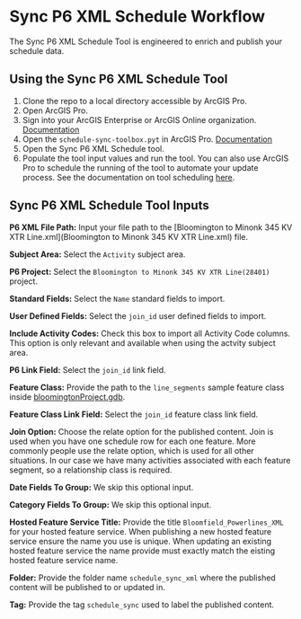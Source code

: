 # Sync P6 XML Schedule Workflow

The Sync P6 XML Schedule Tool is engineered to enrich and publish your schedule data. 

## Using the Sync P6 XML Schedule Tool

1. Clone the repo to a local directory accessible by ArcGIS Pro.
2. Open ArcGIS Pro.
3. Sign into your ArcGIS Enterprise or ArcGIS Online organization. [Documentation](https://pro.arcgis.com/en/pro-app/latest/help/projects/sign-in-to-your-organization.htm)
4. Open the `schedule-sync-toolbox.pyt` in ArcGIS Pro. [Documentation](https://pro.arcgis.com/en/pro-app/latest/help/projects/connect-to-a-toolbox.htm)
5. Open the Sync P6 XML Schedule tool. 
6. Populate the tool input values and run the tool. You can also use ArcGIS Pro to schedule the running of the tool to automate your update process. See the documentation on tool scheduling [here](https://pro.arcgis.com/en/pro-app/latest/help/analysis/geoprocessing/basics/schedule-geoprocessing-tools.htm).



## Sync P6 XML Schedule Tool Inputs
**P6 XML File Path:** Input your file path to the [Bloomington to Minonk 345 KV XTR Line.xml](Bloomington to Minonk 345 KV XTR Line.xml) file.

**Subject Area:** Select the `Activity` subject area.

**P6 Project:** Select the `Bloomington to Minonk 345 KV XTR Line(28401)` project.

**Standard Fields:** Select the `Name` standard fields to import.

**User Defined Fields:** Select the `join_id` user defined fields to import. 

**Include Activity Codes:** Check this box to import all Activity Code columns. This option is only relevant and available when using the actvity subject area.  

**P6 Link Field:** Select the `join_id` link field.

**Feature Class:** Provide the path to the `line_segments` sample feature class inside [bloomingtonProject.gdb](bloomingtonProject.gdb). 

**Feature Class Link Field:** Select the `join_id` feature class link field.

**Join Option:** Choose the relate option for the published content. Join is used when you have one schedule row for each one feature. More commonly people use the relate option, which is used for all other situations. In our case we have many activities associated with each feature segment, so a relationship class is required. 

**Date Fields To Group:** We skip this optional input.

**Category Fields To Group:** We skip this optional input.

**Hosted Feature Service Title:** Provide the title `Bloomfield_Powerlines_XML` for your hosted feature service. When publishing a new hosted feature service ensure the name you use is unique. When updating an existing hosted feature service the name provide must exactly match the eisting hosted feature service name.

**Folder:** Provide the folder name `schedule_sync_xml` where the published content will be published to or updated in. 

**Tag:** Provide the tag `schedule_sync` used to label the published content.


